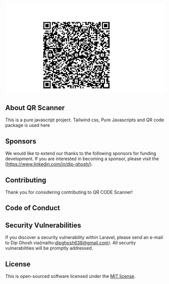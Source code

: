<p align="center">
<a href="https://musical-baklava-16021f.netlify.app" target="_blank">
<img src="QR.png" width="800" alt="QR Scanner Logo"></a></p>



## About QR Scanner

This is a pure javascript project. Tailwind css, Pure Javascripts and QR code package is used here


## Sponsors

We would like to extend our thanks to the following sponsors for funding development. 
If you are interested in becoming a sponsor, please visit the  [https://www.linkedin.com/in/dip-ghosh/).



## Contributing

Thank you for considering contributing to QR CODE Scanner! 

## Code of Conduct



## Security Vulnerabilities

If you discover a security vulnerability within Laravel, please send an e-mail to Dip Ghosh via(mailto:dipghosh638@gmail.com). All security vulnerabilities will be promptly addressed.

## License

This is open-sourced software licensed under the [MIT license](https://opensource.org/licenses/MIT).
